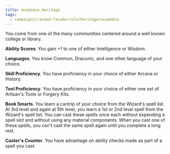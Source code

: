 ```yaml
---
title: Academia Heritage
tags:
  - campaign/cracked-facade/rule/heritage/academia
---
```


You come from one of the many communities centered around a well known college or library.

**Ability Scores**. You gain +1 to one of either Intelligence or Wisdom.

**Languages**. You know Common, Draconic, and one other language of your choice.

**Skill Proficiency**. You have proficiency in your choice of either Arcana or History.

**Tool Proficiency**. You have proficiency in your choice of either one set of Artisan's Tools or Forgery Kits.

**Book Smarts**. You learn a cantrip of your choice from the Wizard's spell list. At 3rd level and again at 5th level, you learn a 1st or 2nd level spell from the Wizard's spell list. You can cast these spells once each without expending a spell slot and without using any material components. When you cast one of these spells, you can't cast the same spell again until you complete a long rest.

**Caster's Counter**. You have advantage on ability checks made as part of a spell you cast.
